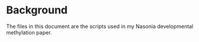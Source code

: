 # Background

The files in this document are the scripts used in my Nasonia developmental methylation paper.
